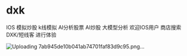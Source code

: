 # dxk
IOS 模拟炒股 k线模拟 AI分析股票 AI炒股 大模型分析 欢迎IOS用户 商店搜索 DXK/短线客 进行体验

![Uploading 7ab945de10b041ab74701faf83d9c95.png…]()
